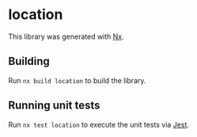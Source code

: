 # location

This library was generated with [Nx](https://nx.dev).

## Building

Run `nx build location` to build the library.

## Running unit tests

Run `nx test location` to execute the unit tests via [Jest](https://jestjs.io).
